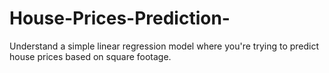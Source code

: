 # House-Prices-Prediction-
Understand a simple linear regression model where you're trying to predict house prices based on square footage.

